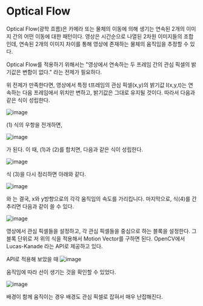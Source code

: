 # Optical Flow
Optical Flow(광학 흐름)은 카메라 또는 물체의 이동에 의해 생기는 연속된 2개의 이미지 간의 어떤 이동에 대한 패턴이다. 
영상은 시간순으로 나열된 2차원 이미지들의 조합인데, 연속된 2개의 이미지 차이를 통해 영상에 존재하는 물체의 움직임을 추정할 수 있다.

Optical Flow를 적용하기 위해서는 
"영상에서 연속하는 두 프레임 간의 관심 픽셀의 밝기값은 변함이 없다." 
라는 전제가 필요하다. 

위 전제가 만족한다면, 영상에서 특정 t프레임의 관심 픽셀(x,y)의 밝기값 I(x,y,t)는 연속하는 다음 프레임에서 위치만 변하고, 
밝기값은 그대로 유지될 것이다. 따라서 다음과 같은 식이 성립한다. 

![image](https://user-images.githubusercontent.com/49221790/99050701-87b84c80-25db-11eb-8830-53a136f91ba9.png)

(1) 식의 우항을 전개하면,

![image](https://user-images.githubusercontent.com/49221790/99050962-9acb1c80-25db-11eb-9309-50225372bccc.png)


가 된다. 이 때, (1)과 (2)를 합치면, 다음과 같은 식이 성립한다.

![image](https://user-images.githubusercontent.com/49221790/99051113-a61e4800-25db-11eb-8226-9242f3ba48af.png)

식 (3)을 다시 정리하면 아래와 같다.

![image](https://user-images.githubusercontent.com/49221790/99051277-b2a2a080-25db-11eb-8c1a-e59a63857b98.png)

와 는 결국, x와 y방향으로의 각각 움직임의 속도를 가리킵니다. 마지막으로, 식(4)를 간추리면
다음과 같이 쓸 수 있다.

![image](https://user-images.githubusercontent.com/49221790/99051428-bfbf8f80-25db-11eb-9bae-d3872c2e6834.png)

영상에서 관심 픽셀들을 설정하고, 각 관심 픽셀들을 중심으로 하는 블록을 설정한다. 그 블록 단위로 저 위의 식을 적용해서 Motion Vector를 구하면 된다. 
OpenCV에서 Lucas-Kanade 라는 API로 제공하고 있다.

API로 적용해 보았을 때
![image](https://user-images.githubusercontent.com/49221790/99057870-b46e6300-25df-11eb-8c6b-2c759b4d0ceb.png)

움직임에 따라 선이 생기는 것을 확인할 수 있었다.

![image](https://user-images.githubusercontent.com/49221790/99057626-69545000-25df-11eb-85ae-c7668cd61392.png)

배경이 함께 움직이는 경우 배경도 관심 픽셀로 잡혀서 매우 난잡해진다.
